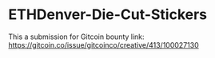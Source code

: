 # ETHDenver-Die-Cut-Stickers
This a submission for Gitcoin bounty
link: https://gitcoin.co/issue/gitcoinco/creative/413/100027130
